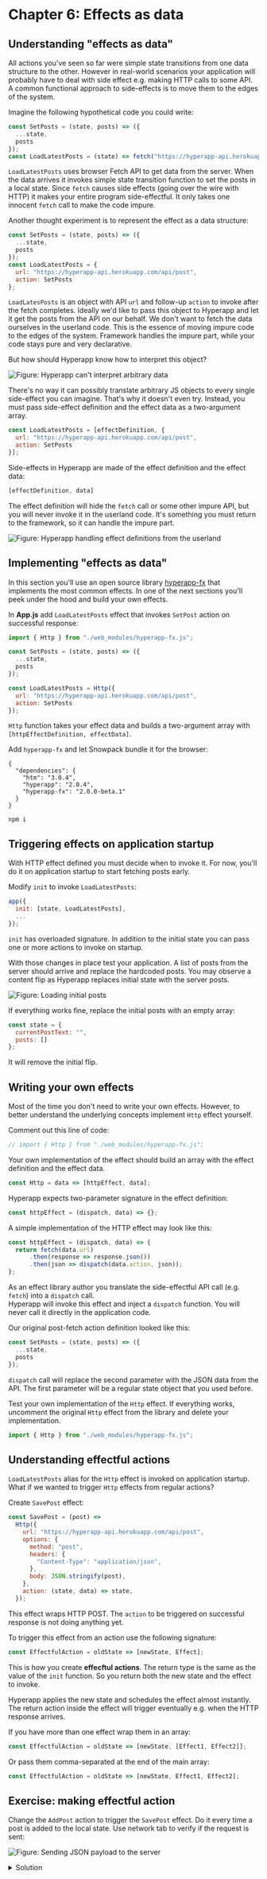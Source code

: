 # Chapter 6: Effects as data

## Understanding "effects as data"

All actions you've seen so far were simple state transitions from one data structure to the other. 
However in real-world scenarios your application will probably have to deal with side effect e.g. making HTTP calls to some API. 
A common functional approach to side-effects is to move them to the edges of the system. 

Imagine the following hypothetical code you could write:
```js
const SetPosts = (state, posts) => ({
  ...state,
  posts
});
const LoadLatestPosts = (state) => fetch("https://hyperapp-api.herokuapp.com/api/post").then(SetPosts);
```
```LoadLatestPosts``` uses browser Fetch API to get data from the server. 
When the data arrives it invokes simple state transition function to set the posts in a local state. 
Since ```fetch``` causes side effects (going over the wire with HTTP) it makes your entire program side-effectful. 
It only takes one innocent ```fetch``` call to make the code impure.

Another thought experiment is to represent the effect as a data structure:
```js
const SetPosts = (state, posts) => ({
  ...state,
  posts
});
const LoadLatestPosts = {
  url: "https://hyperapp-api.herokuapp.com/api/post",
  action: SetPosts
};
```
```LoadLatesPosts``` is an object with API ```url``` and follow-up ```action``` to invoke after the fetch completes. 
Ideally we'd like to pass this object to Hyperapp and let it get the posts from the API on our behalf. 
We don't want to fetch the data ourselves in the userland code. 
This is the essence of moving impure code to the edges of the system. Framework handles the impure part, while your code stays pure and very declarative. 

But how should Hyperapp know how to interpret this object? 

![Figure: Hyperapp can't interpret arbitrary data](images/arbitrary-effect.jpg)

There's no way it can possibly translate arbitrary JS objects to every single side-effect you can imagine. 
That's why it doesn't even try. Instead, you must pass side-effect definition and the effect data as a two-argument array.

```js
const LoadLatestPosts = [effectDefinition, {
  url: "https://hyperapp-api.herokuapp.com/api/post",
  action: SetPosts
}];
```

Side-effects in Hyperapp are made of the effect definition and the effect data:
```js
[effectDefinition, data]
```

The effect definition will hide the ```fetch``` call or some other impure API, but you will never invoke it in the userland code.
It's something you must return to the framework, so it can handle the impure part.

![Figure: Hyperapp handling effect definitions from the userland](images/effect-definition.jpg)

## Implementing "effects as data"

In this section you'll use an open source library [hyperapp-fx](https://github.com/okwolf/hyperapp-fx) that implements the most common effects. 
In one of the next sections you'll peek under the hood and build your own effects.

In **App.js** add ```LoadLatestPosts``` effect that invokes ```SetPost``` action on successful response:
```js
import { Http } from "./web_modules/hyperapp-fx.js";

const SetPosts = (state, posts) => ({
  ...state,
  posts
});

const LoadLatestPosts = Http({
  url: "https://hyperapp-api.herokuapp.com/api/post",
  action: SetPosts
});
```
```Http``` function takes your effect data and builds a two-argument array with ```[httpEffectDefinition, effectData]```.

Add ```hyperapp-fx``` and let Snowpack bundle it for the browser:
```
{
  "dependencies": {
    "htm": "3.0.4",
    "hyperapp": "2.0.4",
    "hyperapp-fx": "2.0.0-beta.1"
  }
}
```

```npm i```

## Triggering effects on application startup

With HTTP effect defined you must decide when to invoke it. For now, you'll do it on application startup to start fetching posts early.

Modify ```init``` to invoke ```LoadLatestPosts```:
```js
app({
  init: [state, LoadLatestPosts],
  ...  
});
```
```init``` has overloaded signature. In addition to the initial state you can pass one or more actions to invoke on startup.

With those changes in place test your application. A list of posts from the server should arrive and replace the hardcoded posts. 
You may observe a content flip as Hyperapp replaces initial state with the server posts.

![Figure: Loading initial posts](images/initial-posts.png)

If everything works fine, replace the initial posts with an empty array:
```js
const state = {
  currentPostText: "",
  posts: []
};
```
It will remove the initial flip.

## Writing your own effects

Most of the time you don't need to write your own effects. However, to better understand the underlying concepts implement
```Http``` effect yourself.

Comment out this line of code:
```js
// import { Http } from "./web_modules/hyperapp-fx.js";
```

Your own implementation of the effect should build an array with the effect definition and the effect data.
```js
const Http = data => [httpEffect, data];
```
Hyperapp expects two-parameter signature in the effect definition:
```js
const httpEffect = (dispatch, data) => {};
```

A simple implementation of the HTTP effect may look like this:
```js
const httpEffect = (dispatch, data) => {
  return fetch(data.url)
      .then(response => response.json())
      .then(json => dispatch(data.action, json));
};
```
As an effect library author you translate the side-effectful API call (e.g. ```fetch```) into a ```dispatch``` call.  
Hyperapp will invoke this effect and inject a ```dispatch``` function. You will never call it directly in the application code.

Our original post-fetch action definition looked like this:
```js
const SetPosts = (state, posts) => ({
  ...state,
  posts
});
```
```dispatch``` call will replace the second parameter with the JSON data from the API. 
The first parameter will be a regular state object that you used before.

Test your own implementation of the ```Http``` effect. 
If everything works, uncomment the original ```Http``` effect from the library and delete your implementation.

```js
import { Http } from "./web_modules/hyperapp-fx.js";
```

## Understanding effectful actions

```LoadLatestPosts``` alias for the ```Http``` effect is invoked on application startup. What if we wanted to trigger ```Http``` effects from regular actions?

Create ```SavePost``` effect:
```js
const SavePost = (post) =>
  Http({
    url: "https://hyperapp-api.herokuapp.com/api/post",
    options: {
      method: "post",
      headers: {
        "Content-Type": "application/json",
      },
      body: JSON.stringify(post),
    },
    action: (state, data) => state,
  });
```
This effect wraps HTTP POST. The ```action``` to be triggered on successful response is not doing anything yet.

To trigger this effect from an action use the following signature: 
```js
const EffectfulAction = oldState => [newState, Effect];
```
This is how you create **effecftul actions**. The return type is the same as the value of the ```init``` function.
So you return both the new state and the effect to invoke.

Hyperapp applies the new state and schedules the effect almost instantly. 
The return action inside the effect will trigger eventually e.g. when the HTTP response arrives.

If you have more than one effect wrap them in an array:
```js
const EffectfulAction = oldState => [newState, [Effect1, Effect2]];
```
Or pass them comma-separated at the end of the main array:
```js
const EffectfulAction = oldState => [newState, Effect1, Effect2];
```

## Exercise: making effectful action

Change the ```AddPost``` action to trigger the ```SavePost``` effect.  Do it every time a post is added to the local state.
Use network tab to verify if the request is sent:

![Figure: Sending JSON payload to the server](images/sending.png)

<details>
    <summary id="making_effectful_action">Solution</summary>

```js
const AddPost = state => {
  if (state.currentPostText.trim()) {
    const newPost = { username: "anonymous", body: state.currentPostText };
    const newState = { ...state, currentPostText: "", posts: [newPost, ...state.posts] };
    return [newState, SavePost(newPost)];
  } else {
    return state;
  }
};
```

</details>